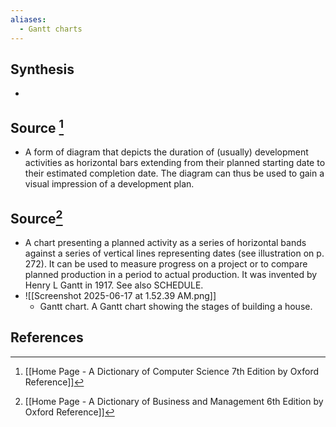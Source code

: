```yaml
---
aliases:
  - Gantt charts
---
```

## Synthesis
- 
## Source [^1]
- A form of diagram that depicts the duration of (usually) development activities as horizontal bars extending from their planned starting date to their estimated completion date. The diagram can thus be used to gain a visual impression of a development plan.
## Source[^2]
- A chart presenting a planned activity as a series of horizontal bands against a series of vertical lines representing dates (see illustration on p. 272). It can be used to measure progress on a project or to compare planned production in a period to actual production. It was invented by Henry L Gantt in 1917. See also SCHEDULE.
- ![[Screenshot 2025-06-17 at 1.52.39 AM.png]]
	- Gantt chart. A Gantt chart showing the stages of building a house.
## References

[^1]: [[Home Page - A Dictionary of Computer Science 7th Edition by Oxford Reference]]
[^2]: [[Home Page - A Dictionary of Business and Management 6th Edition by Oxford Reference]]
